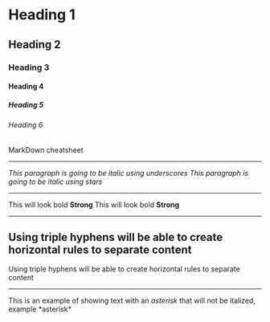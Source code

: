 <!-- Heading -->

# Heading 1
## Heading 2
### Heading 3
#### Heading 4
##### Heading 5
###### Heading 6
MarkDown cheatsheet

---
<!-- Italics -->
_This paragraph is going to be italic using underscores_
*This paragraph is going to be italic using stars*

---
<!-- Strong -->
This will look bold **Strong**
This will look bold __Strong__

---
<!-- Horizontal Rule -->
Using  triple hyphens will be able to create horizontal rules to separate content
---
Using  triple hyphens will be able to create horizontal rules to separate content
___

<!-- Escape character using backslash-->
This is an example of showing text with an *asterisk* that will not be italized, example \*asterisk*
